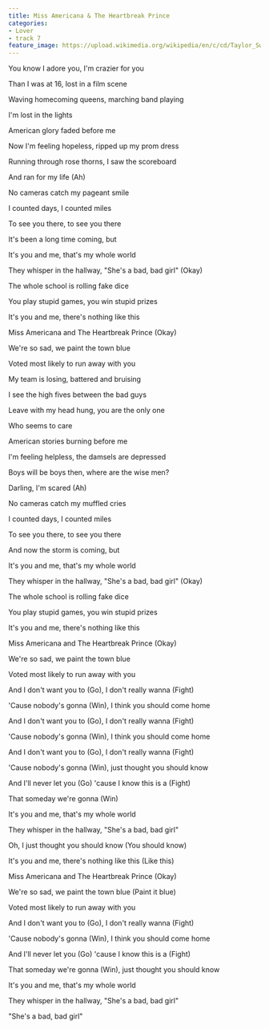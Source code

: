 ```yaml
---
title: Miss Americana & The Heartbreak Prince
categories:
- Lover
- track 7
feature_image: https://upload.wikimedia.org/wikipedia/en/c/cd/Taylor_Swift_-_Lover.png
--- 
```

You know I adore you, I'm crazier for you

Than I was at 16, lost in a film scene

Waving homecoming queens, marching band playing

I'm lost in the lights

American glory faded before me

Now I'm feeling hopeless, ripped up my prom dress

Running through rose thorns, I saw the scoreboard

And ran for my life (Ah)

No cameras catch my pageant smile

I counted days, I counted miles

To see you there, to see you there

It's been a long time coming, but

It's you and me, that's my whole world

They whisper in the hallway, "She's a bad, bad girl" (Okay)

The whole school is rolling fake dice

You play stupid games, you win stupid prizes

It's you and me, there's nothing like this

Miss Americana and The Heartbreak Prince (Okay)

We're so sad, we paint the town blue

Voted most likely to run away with you

My team is losing, battered and bruising

I see the high fives between the bad guys

Leave with my head hung, you are the only one

Who seems to care

American stories burning before me

I'm feeling helpless, the damsels are depressed

Boys will be boys then, where are the wise men?

Darling, I'm scared (Ah)

No cameras catch my muffled cries

I counted days, I counted miles

To see you there, to see you there

And now the storm is coming, but

It's you and me, that's my whole world

They whisper in the hallway, "She's a bad, bad girl" (Okay)

The whole school is rolling fake dice

You play stupid games, you win stupid prizes

It's you and me, there's nothing like this

Miss Americana and The Heartbreak Prince (Okay)

We're so sad, we paint the town blue

Voted most likely to run away with you

And I don't want you to (Go), I don't really wanna (Fight)

'Cause nobody's gonna (Win), I think you should come home

And I don't want you to (Go), I don't really wanna (Fight)

'Cause nobody's gonna (Win), I think you should come home

And I don't want you to (Go), I don't really wanna (Fight)

'Cause nobody's gonna (Win), just thought you should know

And I'll never let you (Go) 'cause I know this is a (Fight)

That someday we're gonna (Win)

It's you and me, that's my whole world

They whisper in the hallway, "She's a bad, bad girl"

Oh, I just thought you should know (You should know)

It's you and me, there's nothing like this (Like this)

Miss Americana and The Heartbreak Prince (Okay)

We're so sad, we paint the town blue (Paint it blue)

Voted most likely to run away with you

And I don't want you to (Go), I don't really wanna (Fight)

'Cause nobody's gonna (Win), I think you should come home

And I'll never let you (Go) 'cause I know this is a (Fight)

That someday we're gonna (Win), just thought you should know

It's you and me, that's my whole world

They whisper in the hallway, "She's a bad, bad girl"

"She's a bad, bad girl"